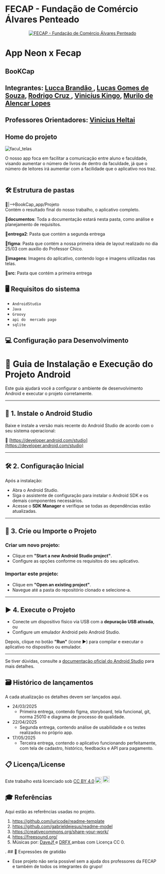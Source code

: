 
# FECAP - Fundação de Comércio Álvares Penteado

<p align="center">
<a href= "https://www.fecap.br/"><img src="https://encrypted-tbn0.gstatic.com/images?q=tbn:ANd9GcRhZPrRa89Kma0ZZogxm0pi-tCn_TLKeHGVxywp-LXAFGR3B1DPouAJYHgKZGV0XTEf4AE&usqp=CAU" alt="FECAP - Fundação de Comércio Álvares Penteado" border="0"></a>
</p>

# App Neon x Fecap

## BooKCap

## Integrantes: <a href="https://br.linkedin.com/in/lucca-brand%C3%A3o-821044243-/">Lucca Brandão </a>, <a href="https://br.linkedin.com/in/lucas-gomes-de-souza-526b1730a">Lucas Gomes de Souza</a>, <a href="https://www.linkedin.com/in/rodrigo-cruz-b3885116a/">Rodrigo Cruz </a>, <a href="https://www.linkedin.com/in/vinicius-kingo-1b769030a/">Vinicius Kingo</a>,  <a href="https://br.linkedin.com/in/murilo-de-alencar-lopes-55532524a">Murilo de Alencar Lopes</a>




## Professores Orientadores: <a href="https://br.linkedin.com/in/vheltai">Vinicius Heltai</a>

## Home do projeto

![facul_telas](https://github.com/user-attachments/assets/f4a25647-80a6-4033-886a-2f2a5b2d025f)


O nosso app foca em facilitar a comunicação entre aluno e faculdade, visando aumentar o número de livros de dentro da faculdade, já que o número de leitores  irá aumentar com a facilidade que o aplicativo nos traz.
<br><br>


## 🛠 Estrutura de pastas

📂|-->BookCap_app/Projeto<br> Contém o resultado final do nosso trabalho, o aplicativo completo.

📂<b>documentos</b>: Toda a documentação estará nesta pasta, como análise e planejamento de requisitos.

📂<b>entrega2</b>: Pasta que contém a segunda entrega

📂<b>figma</b>: Pasta que contém a nossa primeira ideia de layout realizado no dia 25/03 com auxílio do Professor Chico.

📂<b>imagens</b>: Imagens do aplicativo, contendo logo e imagens utilizadas nas telas.

📂<b>src</b>: Pasta que contém a primeira entrega




## 🖥️ Requisitos do sistema 
- ``AndroidStudio``
- ``Java``
- ``Groovy``
- ``api do  mercado pago``
- ``sqlite``


## 💻 Configuração para Desenvolvimento

# 📱 Guia de Instalação e Execução do Projeto Android

Este guia ajudará você a configurar o ambiente de desenvolvimento Android e executar o projeto corretamente.

---

## 🛒 1. Instale o Android Studio

Baixe e instale a versão mais recente do Android Studio de acordo com o seu sistema operacional:

🔗 [https://developer.android.com/studio](https://developer.android.com/studio)

---

## 🛠️ 2. Configuração Inicial

Após a instalação:

- Abra o Android Studio.
- Siga o assistente de configuração para instalar o Android SDK e os demais componentes necessários.
- Acesse o **SDK Manager** e verifique se todas as dependências estão atualizadas.

---

## 📲 3. Crie ou Importe o Projeto

### Criar um novo projeto:
- Clique em **"Start a new Android Studio project"**.
- Configure as opções conforme os requisitos do seu aplicativo.

### Importar este projeto:
- Clique em **"Open an existing project"**.
- Navegue até a pasta do repositório clonado e selecione-a.

---

## ▶️ 4. Execute o Projeto

- Conecte um dispositivo físico via USB com a **depuração USB ativada**, ou
- Configure um emulador Android pelo Android Studio.

Depois, clique no botão **"Run"** (ícone ▶) para compilar e executar o aplicativo no dispositivo ou emulador.

---

Se tiver dúvidas, consulte a [documentação oficial do Android Studio](https://developer.android.com/studio) para mais detalhes.

## 🗃 Histórico de lançamentos

A cada atualização os detalhes devem ser lançados aqui.

* 24/03/2025
    * Primeira entrega, contendo figma, storyboard, tela funcional, git, norma 25010 e diagrama de processo de qualidade.
* 22/04/2025
    * Segunda entrega, contendo análise de usabilidade e os testes realizados no próprio app.
*  17/05/2025
    * Terceira entrega, contendo o aplicativo funcionando perfeitamente, com tela de cadastro, histórico, feedbacks e API para pagamento.




## 📋 Licença/License

<p xmlns:cc="http://creativecommons.org/ns#" >Este trabalho está licenciado sob <a href="https://creativecommons.org/licenses/by/4.0/?ref=chooser-v1" target="_blank" rel="license noopener noreferrer" style="display:inline-block;">CC BY 4.0<img style="height:22px!important;margin-left:3px;vertical-align:text-bottom ;" src="https://mirrors.creativecommons.org/presskit/icons/cc.svg?ref=chooser-v1" alt=""><img style="height:22px!important;margin-left:3px;vertical -align:texto inferior;" src="https://mirrors.creativecommons.org/presskit/icons/by.svg?ref=chooser-v1" alt=""></a></p>

## 🎓 Referências

Aqui estão as referências usadas no projeto.

1. <https://github.com/iuricode/readme-template>
2. <https://github.com/gabrieldejesus/readme-model>
3. <https://creativecommons.org/share-your-work/>
4. <https://freesound.org/>
5. Músicas por: <a href="https://freesound.org/people/DaveJf/sounds/616544/"> DaveJf </a> e <a href="https://freesound.org/people/DRFX/sounds/338986/"> DRFX </a> ambas com Licença CC 0.

. ## 🎁 Expressões de gratidão

* Esse projeto não seria possível sem a ajuda dos professores da FECAP e também de todos os integrantes do grupo!



